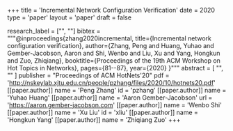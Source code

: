 +++
title = 'Incremental Network Configuration Verification'
date = 2020
type = 'paper'
layout = 'paper'
draft = false

research_label = ["", ""]
bibtex = """@inproceedings{zhang2020incremental,
  title={Incremental network configuration verification},
  author={Zhang, Peng and Huang, Yuhao and Gember-Jacobson, Aaron and Shi, Wenbo and Liu, Xu and Yang, Hongkun and Zuo, Zhiqiang},
  booktitle={Proceedings of the 19th ACM Workshop on Hot Topics in Networks},
  pages={81--87},
  year={2020}
}"""
abstract = [
    "",
    ""
]
publisher = "Proceedings of ACM HotNets'20"
pdf = 'http://nskeylab.xjtu.edu.cn/people/pzhang/files/2020/10/hotnets20.pdf'
[[paper.author]]
    name = 'Peng Zhang'
    id = 'pzhang'
[[paper.author]]
    name = 'Yuhao Huang'
[[paper.author]]
    name = 'Aaron Gember-Jacobson'
    url = 'https://aaron.gember-jacobson.com'
[[paper.author]]
    name = 'Wenbo Shi'
[[paper.author]]
    name = 'Xu Liu'
    id = 'xliu'
[[paper.author]]
    name = 'Hongkun Yang'
[[paper.author]]
    name = 'Zhiqiang Zuo'
+++
